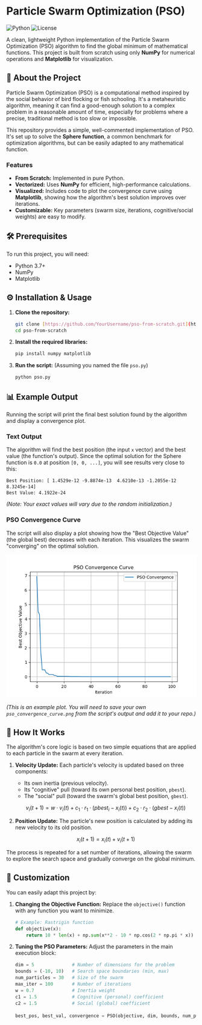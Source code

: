 # Particle Swarm Optimization (PSO)

![Python](https://img.shields.io/badge/Python-3.7%2B-blue.svg)
![License](https://img.shields.io/badge/License-MIT-green.svg)

A clean, lightweight Python implementation of the Particle Swarm Optimization (PSO) algorithm to find the global minimum of mathematical functions. This project is built from scratch using only **NumPy** for numerical operations and **Matplotlib** for visualization.

## 🎯 About the Project

Particle Swarm Optimization (PSO) is a computational method inspired by the social behavior of bird flocking or fish schooling. It's a metaheuristic algorithm, meaning it can find a good-enough solution to a complex problem in a reasonable amount of time, especially for problems where a precise, traditional method is too slow or impossible.

This repository provides a simple, well-commented implementation of PSO. It's set up to solve the **Sphere function**, a common benchmark for optimization algorithms, but can be easily adapted to any mathematical function.

### Features
* **From Scratch:** Implemented in pure Python.
* **Vectorized:** Uses **NumPy** for efficient, high-performance calculations.
* **Visualized:** Includes code to plot the convergence curve using **Matplotlib**, showing how the algorithm's best solution improves over iterations.
* **Customizable:** Key parameters (swarm size, iterations, cognitive/social weights) are easy to modify.

## 🛠️ Prerequisites

To run this project, you will need:
* Python 3.7+
* NumPy
* Matplotlib

## ⚙️ Installation & Usage

1.  **Clone the repository:**
    ```bash
    git clone [https://github.com/YourUsername/pso-from-scratch.git](https://github.com/YourUsername/pso-from-scratch.git)
    cd pso-from-scratch
    ```

2.  **Install the required libraries:**
    ```bash
    pip install numpy matplotlib
    ```

3.  **Run the script:**
    (Assuming you named the file `pso.py`)
    ```bash
    python pso.py
    ```

## 📊 Example Output

Running the script will print the final best solution found by the algorithm and display a convergence plot.

### Text Output

The algorithm will find the best position (the input `x` vector) and the best value (the function's output). Since the optimal solution for the Sphere function is `0.0` at position `[0, 0, ...]`, you will see results very close to this:

```
Best Position: [ 1.4529e-12 -9.8874e-13  4.6210e-13 -1.2055e-12  8.3245e-14]
Best Value: 4.1922e-24
```
*(Note: Your exact values will vary due to the random initialization.)*

### PSO Convergence Curve

The script will also display a plot showing how the "Best Objective Value" (the global best) decreases with each iteration. This visualizes the swarm "converging" on the optimal solution.

![PSO Convergence Curve](pso_convergence_curve.png)

*(This is an example plot. You will need to save your own `pso_convergence_curve.png` from the script's output and add it to your repo.)*

## 🧠 How It Works

The algorithm's core logic is based on two simple equations that are applied to each particle in the swarm at every iteration.

1.  **Velocity Update:** Each particle's velocity is updated based on three components:
    * Its own inertia (previous velocity).
    * Its "cognitive" pull (toward its own personal best position, `pbest`).
    * The "social" pull (toward the swarm's global best position, `gbest`).

    $$v_i(t+1) = w \cdot v_i(t) + c_1 \cdot r_1 \cdot (pbest_i - x_i(t)) + c_2 \cdot r_2 \cdot (gbest - x_i(t))$$

2.  **Position Update:** The particle's new position is calculated by adding its new velocity to its old position.

    $$x_i(t+1) = x_i(t) + v_i(t+1)$$

The process is repeated for a set number of iterations, allowing the swarm to explore the search space and gradually converge on the global minimum.

## 🔧 Customization

You can easily adapt this project by:

1.  **Changing the Objective Function:**
    Replace the `objective()` function with any function you want to minimize.

    ```python
    # Example: Rastrigin function
    def objective(x):
        return 10 * len(x) + np.sum(x**2 - 10 * np.cos(2 * np.pi * x))
    ```

2.  **Tuning the PSO Parameters:**
    Adjust the parameters in the main execution block:

    ```python
    dim = 5              # Number of dimensions for the problem
    bounds = (-10, 10)   # Search space boundaries (min, max)
    num_particles = 30   # Size of the swarm
    max_iter = 100       # Number of iterations
    w = 0.7              # Inertia weight
    c1 = 1.5             # Cognitive (personal) coefficient
    c2 = 1.5             # Social (global) coefficient

    best_pos, best_val, convergence = PSO(objective, dim, bounds, num_particles, max_iter, w, c1, c2)
    ```

